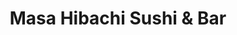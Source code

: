 ---
layout: place
title: "Masa Hibachi Sushi & Bar"
permalink: /pennsylvania/wyomissing/masa-hibachi-sushi-bar.html
stateAbbr: PA
stateName: Pennsylvania
cityName: Wyomissing
seo:
  name: "Masa Hibachi Sushi & Bar"
  type: Restaurant
  links: http://www.masahibachiwyomissing.com/
description: "Masa Hibachi Sushi & Bar serves delicious sushi in Wyomissing, Pennsylvania. Try fresh Japanese dishes for a great dining experience. Available for takeout, delivery, lunch, and dinner."
place_id: ChIJc_xB8aR2xokR9Q2Wa7En5ys
photos:
  - name: >-
      places/ChIJc_xB8aR2xokR9Q2Wa7En5ys/photos/AeeoHcLwN-YIbPI4XqYPZAU5Aar4qMVpbcGxTqZnZK_R0SP9Cb7wkVJkVazFgUY-u8ZmB1Lbi1wu3Zbrih-XH5xJCwZHR_g8YwfgBjaoBBXd2YL9mIIbXjZsTXRL1cfGPOPV2vItsLY5DgdXQilRiYJlW4c9GcLSyqrcknucow88oBqxWNjufUZiqkZnDbsxKyRlmrwx-s98Vy_Ec7HbHS5X2YCe0kveS7OsgLqeNtezk3JhIj1Q9IgEqWh0y4vraQKiupuSGBwNMIZXVm57FaSHOWDlRbe8hEPUBO5YF8fEYAxehkDWtlY0UnRG93e3qNYfzqGgVsiOp-e8U3ti_wwpeWynxVZMAZXyf63V7ACuioMJqZW6ZtssY6rDtnPEBdt-rHftsx6SdQ3XNBZj6SV0oYqdEMCcpIDhP9GJktUsr2mr
    widthPx: 4800
    heightPx: 3600
    authorAttributions:
      - displayName: Verena Aibel
        uri: https://maps.google.com/maps/contrib/100658519967722000482
        photoUri: >-
          https://lh3.googleusercontent.com/a-/ALV-UjUTadQKH99quN82vPmbC6nDfc3wI_XaICeNm2_cU1MfNNznUwiW=s100-p-k-no-mo
    flagContentUri: >-
      https://www.google.com/local/imagery/report/?cb_client=maps_api_places.places_api&image_key=!1e10!2sCIHM0ogKEICAgMDI95HO1gE&hl=en-US
    googleMapsUri: >-
      https://www.google.com/maps/place//data=!3m4!1e2!3m2!1sCIHM0ogKEICAgMDI95HO1gE!2e10!4m2!3m1!1s0x89c676a4f141fc73:0x2be727b16b960df5
  - name: >-
      places/ChIJc_xB8aR2xokR9Q2Wa7En5ys/photos/AeeoHcJcB7W-UIuq8tuquYAdpG6puj8TsPGuMFGAskadrhjEJrXtCH4HK0HI_JmZuOwuAVyEyQwpFKHM6SQGBayIzU7wQOcL8J58IE4X2o3cw6WxgXPzlZUu6_H_0WHqWoC9CKe1Yp1jQ4d-GaCWU9wvL964wI8eZ_1e6IAFIS30aWUCpKJ8_keXC-xCRmigCMN0S_d9lbFKplqVGYPFX0spVBzJLPkbhzKPhdxGT0gFY2sjRv1eKZfybSvSOgF8jLF6QdFlhYE_Fi5h7iSaTZFUJTgDOV3HEYO_uZq08HOQhIMJJbbpSn7CGsJdXK7GlW71sqq5-9krckBR6dHQfvoLhUV5y0FonvmNI7UWknjXkfTK23J-kIwBwsZEHGDyM0OmZuQ89cCF-6a9A5hiuUiRJuBLTmAAqjdwE_mzIJW12vcG2Ck
    widthPx: 3692
    heightPx: 2075
    authorAttributions:
      - displayName: Tzu-Ying Lo
        uri: https://maps.google.com/maps/contrib/110402922024733124250
        photoUri: >-
          https://lh3.googleusercontent.com/a-/ALV-UjXiic98z7-DMk1o8323kEpdrC_HlDdNnlFdXVKjIctbteUEfrgH=s100-p-k-no-mo
    flagContentUri: >-
      https://www.google.com/local/imagery/report/?cb_client=maps_api_places.places_api&image_key=!1e10!2sCIHM0ogKEICAgMCwoK-jiQE&hl=en-US
    googleMapsUri: >-
      https://www.google.com/maps/place//data=!3m4!1e2!3m2!1sCIHM0ogKEICAgMCwoK-jiQE!2e10!4m2!3m1!1s0x89c676a4f141fc73:0x2be727b16b960df5
  - name: >-
      places/ChIJc_xB8aR2xokR9Q2Wa7En5ys/photos/AeeoHcKaK_G-nUCuDMvMnKGfkIC45fa9BRsqzdZWIAQyqfaiNCqqkBz2yZ4toR9a-FJCEfo1EGKSDTcx7voaDDHaC597xHPHK9uF9DOQ7K68d56iGBUnvQ6rKUNNazmLhJse_yv2X9JZA6l3tx45ZBZSzi7ht8EIXYYezDzE6dz9y_BDgAulfcEKnHBkc5pnA0Yg1p7fy1d57AEk_YDGN7uMzVfiKBZbkxgIi5pNHo6NAC2tZm6oszbrbnrR12ZzPzjbv0UK1alyNaKnsUaEWdE9Yd5uxFovQWQ-HFh7i1ywP2Z8xAI0_LsaWCsIq6iv6kUTF03ayjaVs_TncVQdrimWhrk7pQsfqdedy-xFOglpU7DkzLBabmmw6hZPidb1PpVjwzYK8WWdoIt1TLPIxcDCPtFoEy_p9BqcagBSz9mjlUK4CApt
    widthPx: 4080
    heightPx: 3072
    authorAttributions:
      - displayName: Mike Fields
        uri: https://maps.google.com/maps/contrib/114574246354678879978
        photoUri: >-
          https://lh3.googleusercontent.com/a-/ALV-UjU1r2yjIy5EYZUaJj72sZkZey6CvyTfGXcPMCKTNZr3OwHx4aOn=s100-p-k-no-mo
    flagContentUri: >-
      https://www.google.com/local/imagery/report/?cb_client=maps_api_places.places_api&image_key=!1e10!2sCIHM0ogKEICAgID_st6VlQE&hl=en-US
    googleMapsUri: >-
      https://www.google.com/maps/place//data=!3m4!1e2!3m2!1sCIHM0ogKEICAgID_st6VlQE!2e10!4m2!3m1!1s0x89c676a4f141fc73:0x2be727b16b960df5
  - name: >-
      places/ChIJc_xB8aR2xokR9Q2Wa7En5ys/photos/AeeoHcIJgqtjYmLektxY1QLr2QxKR-mWYhUh19dHj6ZFyh2qHuIOouUCouO6xnS9AeblPN01CS-TDg3L9Ki-cx6cKkBECBQBu__K9OvTH0dpJdQTTqZgV0fVV2cMJ-NWeSE8KG86NteUICsy-7D8TkxeLArd5jQZauOOzyXJxxNWopWzLcsLaZNP7NGMHKQhqgUKpXasbZsM8L5LwG7EvIEbiJntnY9-0oAECwqvUDXrJ73zczm1yCEgEwmjSM__h88RKgvtQhhxGbQG0SPhS4BrP8sP2JhZVmOUO9s0Iw3t8-ve0SowHv15OzYIFNY7moggmc8-c2BXHQhKTGgUsIEDVD5RO1o9p4ptsyFoWJrXUTboTJqkbC3da61LaKUk-KC0SmxUa1Nu4sFo1tz6nq5b_bv4m1aBExoe_H3sASLYolzOdA
    widthPx: 4080
    heightPx: 3072
    authorAttributions:
      - displayName: Mike Fields
        uri: https://maps.google.com/maps/contrib/114574246354678879978
        photoUri: >-
          https://lh3.googleusercontent.com/a-/ALV-UjU1r2yjIy5EYZUaJj72sZkZey6CvyTfGXcPMCKTNZr3OwHx4aOn=s100-p-k-no-mo
    flagContentUri: >-
      https://www.google.com/local/imagery/report/?cb_client=maps_api_places.places_api&image_key=!1e10!2sCIHM0ogKEICAgID_st6VNQ&hl=en-US
    googleMapsUri: >-
      https://www.google.com/maps/place//data=!3m4!1e2!3m2!1sCIHM0ogKEICAgID_st6VNQ!2e10!4m2!3m1!1s0x89c676a4f141fc73:0x2be727b16b960df5
  - name: >-
      places/ChIJc_xB8aR2xokR9Q2Wa7En5ys/photos/AeeoHcLRmfNO6ew7RWOwu1UecYWzeRuuIt1W5LeXvopXG3F81dDu8mqlIxEGk5yz1AkoAGQuKaz0kbD9hzM0iphDsnp7Ynp8cJOmq-B7tOYoXlsqS0tyrQ92OIJqsIRzC_CRcOKsKKB-sprihqiWWjYSVtnFqbXBIPtrClae49pWUu7Mq-nTR6tueWim9mNLt0nQamm26Ns5J5MAFv-xgzHWzRgdv2fSNDTrSHxIhKlw79EL5t9AZQBuh9evTiaKUHkpHjA_GTNakaOUL1jN-DtRBaZndSN3MgPljfWkHAqxE3E7u6XRAjVJZPnQVdw8ikJuxccJqT_cnWmdNLbtc14-TNl8lxucidldx2uxAnozI_rOUjoRlRGOlX0G80YQvxjTrI3idR_9O4NNaJZvnbTnxNyLplUf23MbrSHxYjp_sz7Ev34
    widthPx: 4800
    heightPx: 3600
    authorAttributions:
      - displayName: Verena Aibel
        uri: https://maps.google.com/maps/contrib/100658519967722000482
        photoUri: >-
          https://lh3.googleusercontent.com/a-/ALV-UjUTadQKH99quN82vPmbC6nDfc3wI_XaICeNm2_cU1MfNNznUwiW=s100-p-k-no-mo
    flagContentUri: >-
      https://www.google.com/local/imagery/report/?cb_client=maps_api_places.places_api&image_key=!1e10!2sCIHM0ogKEICAgMDI95HOpgE&hl=en-US
    googleMapsUri: >-
      https://www.google.com/maps/place//data=!3m4!1e2!3m2!1sCIHM0ogKEICAgMDI95HOpgE!2e10!4m2!3m1!1s0x89c676a4f141fc73:0x2be727b16b960df5
  - name: >-
      places/ChIJc_xB8aR2xokR9Q2Wa7En5ys/photos/AeeoHcL9dW44D4ti55yjBwkpEHG1yRmfZSXzF8tfS1Cp7t5C3lPeUBsF87PwiOLRakmwl5QWzvuEcxeXadUFc-OIYXlhSeWsRrgKdQm6BpsSVu7I2P5yK1LTesBWL0jgm-nl_WWTyvF6ZdBhCCKAO6Xr_lgKm_BexF7AJ-x6CTI2Ko7Vzzyq1u_MQtwnpMGBKd3gzWFnIBNiRkhkByLjL8K2SIROtLqhpOH40M4LQZmOLm2D3_MLF69aohu6j3A3x8l1DDtUmCCrU9eFCRQgbaPJtmi1gQEwPTYNF8GzMHv9hsTx52bu2TNdz1TG4pTPkB32GCsWBKgYpiogrviKbmm-6EafYb5ZgMXr8bnaI1GGFMdQOESzOmwKeX-0cW-maIZU8-8mGElXcAjOpgHYsVydGpnox3p27dArQmjLwFgNgYdBDxw
    widthPx: 3024
    heightPx: 4032
    authorAttributions:
      - displayName: Jinnie
        uri: https://maps.google.com/maps/contrib/114410602945133074017
        photoUri: >-
          https://lh3.googleusercontent.com/a-/ALV-UjV4Kyh4YE3DiabSiaw9O-Qj9g6wX1khvhxcfdZ9IL1yyp9R7CQ=s100-p-k-no-mo
    flagContentUri: >-
      https://www.google.com/local/imagery/report/?cb_client=maps_api_places.places_api&image_key=!1e10!2sCIHM0ogKEICAgIDHj-ektAE&hl=en-US
    googleMapsUri: >-
      https://www.google.com/maps/place//data=!3m4!1e2!3m2!1sCIHM0ogKEICAgIDHj-ektAE!2e10!4m2!3m1!1s0x89c676a4f141fc73:0x2be727b16b960df5
  - name: >-
      places/ChIJc_xB8aR2xokR9Q2Wa7En5ys/photos/AeeoHcLILhj01-5Pm9ZPFH4RxHvObYymkyBwSlV7ptyuKvl5gr1vXS_BXSJk7SYZagxzy0YNloeU3qMMNb3rzkRkSsbryjSGpOAZunmpanQAmXC3LdDD08u_o1E18jZESeScsfYxH3VVXer4nR4ctgq6naS0B72flhdmPnkjFhbsMZwv6L7zWYQD-7vFok2gwSQSl4RpWTzoaiNYGYe79GONUQ5US6bdqDvdlKTv-HXLbhoftY9EK-eeEfwITn-aET0j4C8nHhKpPCa-ZAjE7gGNJLecW5gJz9j2m-_BuKYWwMZwm2gDOBL0F1M1DSeNOCPVYebUT3pBD_ej-GJrmUot4CR09cVUdU7bG1ntQ2m-nMlJ2zGONkuQQYqkLJQSLjvK-ecYt6a6dNjwHMdtcpzoad4DD3Oa2iIU6DXMtCxEoVx7Z_19
    widthPx: 3000
    heightPx: 4000
    authorAttributions:
      - displayName: T Yeoh
        uri: https://maps.google.com/maps/contrib/115790650416485557952
        photoUri: >-
          https://lh3.googleusercontent.com/a/ACg8ocLVzB8Si2yHS4w0IL7xA6ehyXW_BP0lByoej1ASokFHCxzscA=s100-p-k-no-mo
    flagContentUri: >-
      https://www.google.com/local/imagery/report/?cb_client=maps_api_places.places_api&image_key=!1e10!2sCIHM0ogKEICAgIDhk_b91wE&hl=en-US
    googleMapsUri: >-
      https://www.google.com/maps/place//data=!3m4!1e2!3m2!1sCIHM0ogKEICAgIDhk_b91wE!2e10!4m2!3m1!1s0x89c676a4f141fc73:0x2be727b16b960df5
  - name: >-
      places/ChIJc_xB8aR2xokR9Q2Wa7En5ys/photos/AeeoHcJMIQhGfPWNHb2kNi6EfB73DrYO9m61TpqWftPbc_teRm-kV0bVG-sun2IJVTjYMZzU6TpR1WTIvCMfElZDc8r-UefbKUgN0VXURllfoOS3_XXggH8A2UvkI3qcGV9Uvo3xGnl8OlphhjrfrmK_TknM1ihFRIUFKwbxBN3gtJNgGqfIZSGa-LsjVP7wSjLcGSxmF_bsyR91XsdQnFci4bNjpl2z9tPRgzljG26z36dKy0H68-dq17LLCKOqNrHgezODl25nu5AUA2Y5tW-lCo8yMDRcV1GSbMiI39iH5cloYhkCEyzSOc7l0Pt5NO_LFzHr8C3-FJIwLE7yjyqmSlP3yHsM_u0BZY91DZyJcImUMMyGJD7FMPLr6uqm3BAhP8YqSN59kgxeB3R6itVJhmYd4iTa8e1c4sWGcPbQFxMuCm_o
    widthPx: 3000
    heightPx: 4000
    authorAttributions:
      - displayName: Mariposa Azúl
        uri: https://maps.google.com/maps/contrib/113785665147716843584
        photoUri: >-
          https://lh3.googleusercontent.com/a-/ALV-UjVeLIntRe-2x7rSDH3p9FSHO30pc_dM222qsZGwcf-4YHW5qWTQLg=s100-p-k-no-mo
    flagContentUri: >-
      https://www.google.com/local/imagery/report/?cb_client=maps_api_places.places_api&image_key=!1e10!2sCIHM0ogKEICAgICfxLCi1wE&hl=en-US
    googleMapsUri: >-
      https://www.google.com/maps/place//data=!3m4!1e2!3m2!1sCIHM0ogKEICAgICfxLCi1wE!2e10!4m2!3m1!1s0x89c676a4f141fc73:0x2be727b16b960df5
  - name: >-
      places/ChIJc_xB8aR2xokR9Q2Wa7En5ys/photos/AeeoHcJBq9P0WGTOf27S_q3uY2lPIZFciShledaSmp5sRXx-2yQi-Aiz0QIDdwmDpirUTSpxedSPC2Rf2177gtVKRaRdGQSXTQwmTG4C66zQBLJnVS5-j-Mbl_HuBiDk4bIO_WdF14kj5XejqW75AkPHCIp37rKC8LF2xHNpgl61MKEQ8DUBa0SkaLVy-0eRdGaSVJXLvEKFIGtzhAQZeG2IgmdQaH3NKsj_vvMsa2MYQC3B6E3aXEMQEbIq86gYczD713ubgEu8CN8zwrgSHEkZcnt698LCMF54Pw7WvSLSvAG14Myt0XkVnrlAaT7jJtzC68GiXcg6kYOimmyWnOvwmlFv0DqIlNOEhvprME2u0SvzR95Nu6XYW0tz2a152AJXHHSzKwZanytCCQg_aUpEB5uun7Hm5t4iaRWzCInalGx0iibh
    widthPx: 3024
    heightPx: 4032
    authorAttributions:
      - displayName: Lainie Brautigam
        uri: https://maps.google.com/maps/contrib/110682599443798217142
        photoUri: >-
          https://lh3.googleusercontent.com/a/ACg8ocKjGB84tGDz7N6qUIDmCiSYLds1cdAumG4hI0Gpv4B9oPGk7Q=s100-p-k-no-mo
    flagContentUri: >-
      https://www.google.com/local/imagery/report/?cb_client=maps_api_places.places_api&image_key=!1e10!2sCIHM0ogKEICAgIDJzdWvqwE&hl=en-US
    googleMapsUri: >-
      https://www.google.com/maps/place//data=!3m4!1e2!3m2!1sCIHM0ogKEICAgIDJzdWvqwE!2e10!4m2!3m1!1s0x89c676a4f141fc73:0x2be727b16b960df5
  - name: >-
      places/ChIJc_xB8aR2xokR9Q2Wa7En5ys/photos/AeeoHcIOR--Evtz7lNfVHN8JjFzsleveK2o5PjZ8MKJRJlrb3Y-6Wr-gpANBa4P0Qv5IViFEzhPA7ezOavdocwFkKCr97R3_RYVxEIMHDqeQbvVvqt5i_cj51ztApmgIZczt2uRGJfF3jKCc5IoeEjWQSVBnE_FahJw1yXxyPFSqgLF03-Z0st7zME7tCSlJtP43Sc4pV5zJVAb5druMkjA1MBNGDH8-iXvrlbxLgqoefW9S90nRx2HGyjh2Wz-CZQvXmx7Ha8IO9depzPXwMw6gkwjaq7dvP8ehijF_o3-A9ZvqF_E5LA6yaJcHF2E8IaWZbJmQVnglKTdn3aRsjr2DgnSea_-qjgVlfcvKC-vMOm4DcWBVWbqKnKQlRuZp1YkXLIa-WlayKTt1vNMa5mCCLXM34-xKXCHsHBtDLXYSvVLgxg
    widthPx: 3024
    heightPx: 4032
    authorAttributions:
      - displayName: Haylie Vallino
        uri: https://maps.google.com/maps/contrib/113556729301671790368
        photoUri: >-
          https://lh3.googleusercontent.com/a-/ALV-UjUusP-G_onBRSSRdNRT40kreFDlibTxFJRZbqRxMe7BBuE7ttz0=s100-p-k-no-mo
    flagContentUri: >-
      https://www.google.com/local/imagery/report/?cb_client=maps_api_places.places_api&image_key=!1e10!2sCIHM0ogKEICAgICJ4cHJeA&hl=en-US
    googleMapsUri: >-
      https://www.google.com/maps/place//data=!3m4!1e2!3m2!1sCIHM0ogKEICAgICJ4cHJeA!2e10!4m2!3m1!1s0x89c676a4f141fc73:0x2be727b16b960df5
address: 2733 Paper Mill Rd, Wyomissing, PA 19610, USA
street: 2733 Paper Mill Rd
city: Wyomissing
state: PA
zip: '19610'
country: USA
neighborhood: null
latitude: '40.357400'
longitude: '-75.983718'
accessibility_options:
  wheelchairAccessibleParking: true
  wheelchairAccessibleEntrance: true
  wheelchairAccessibleRestroom: true
  wheelchairAccessibleSeating: true
business_status: OPERATIONAL
name: Masa Hibachi Sushi & Bar
google_maps_links:
  directionsUri: >-
    https://www.google.com/maps/dir//''/data=!4m7!4m6!1m1!4e2!1m2!1m1!1s0x89c676a4f141fc73:0x2be727b16b960df5!3e0
  placeUri: https://maps.google.com/?cid=3163540906218753525
  writeAReviewUri: >-
    https://www.google.com/maps/place//data=!4m3!3m2!1s0x89c676a4f141fc73:0x2be727b16b960df5!12e1
  reviewsUri: >-
    https://www.google.com/maps/place//data=!4m4!3m3!1s0x89c676a4f141fc73:0x2be727b16b960df5!9m1!1b1
  photosUri: >-
    https://www.google.com/maps/place//data=!4m3!3m2!1s0x89c676a4f141fc73:0x2be727b16b960df5!10e5
primary_type: Japanese Restaurant
opening_hours:
  regular: null
  current: null
secondary_opening_hours:
  regular:
    weekdayDescriptions: null
    type: null
  current:
    weekdayDescriptions: null
    type: null
phone: (610) 375-8888
price_level: PRICE_LEVEL_MODERATE
price_range: null
rating: '4.3'
rating_count: 969
website: http://www.masahibachiwyomissing.com/
reviews:
  - name: >-
      places/ChIJc_xB8aR2xokR9Q2Wa7En5ys/reviews/ChdDSUhNMG9nS0VJQ0FnSURfc3Q2VnhRRRAB
    relativePublishTimeDescription: 2 months ago
    rating: 5
    text:
      text: >-
        Whenever a new hibachi restaurant opens up in town, it creates quite a
        stir. For years we only had our choice of Tokyo Hibachi & Bar or Mikura
        to get the full hibachi experience (shrimp flyin', saké chuggin', onion
        ring volcano shootin' fire into the air, which can be felt on the faces
        of people sitting across the room).


        But when Masa arrived, it changed the whole town's dynamic. MIkura was
        basically banished into the nether realm. Their hibachi tables are way
        too cramped. If your two favorite things are the wise-cracking,
        egg-balancing-on-the-spatula, cheery on the outside but everyone knows
        is depressed on the inside hibachi chef and claustrophobia, then this
        place is for you.


        Tokyo has been the king for the longest time, but Masa is a true
        powerhouse in its own right. It's fairly obvious the scales are tipping
        in Masa's favor these days, for if you were to ask an acquaintance about
        where they'd like to go for your pre-arranged sushi lunch that you had
        planned for weeks and miraculously neither of you bailed, nearly every
        time that person would say Masa.


        Speaking of lunch, the specials here are what keep me coming back. Three
        rolls for $13, hibachi combos (i.e. chicken, veggies, fried rice, soup)
        also for $13, and their Lunch Wok & Grill Platters (protein, Cali roll,
        dumpling, rice, and soup) for $12. Bonkers. There are still good deals
        out there, just gotta know where to look.


        The hibachi experience is top notch. Here you get a proper amount of
        space, heck, you might even go as far to say an abundance. And that's
        how it should be. Lots of room, not cramped up next to the other tables,
        where you get splattered from their oil and feel the burn from their
        onion volcanos.


        Must say, I quite dig this place. For the life of me I can't think of a
        single thing I dislike. Bravo, Masa, you are now the king of hibachi in
        Reading, PA.
      languageCode: en
    originalText:
      text: >-
        Whenever a new hibachi restaurant opens up in town, it creates quite a
        stir. For years we only had our choice of Tokyo Hibachi & Bar or Mikura
        to get the full hibachi experience (shrimp flyin', saké chuggin', onion
        ring volcano shootin' fire into the air, which can be felt on the faces
        of people sitting across the room).


        But when Masa arrived, it changed the whole town's dynamic. MIkura was
        basically banished into the nether realm. Their hibachi tables are way
        too cramped. If your two favorite things are the wise-cracking,
        egg-balancing-on-the-spatula, cheery on the outside but everyone knows
        is depressed on the inside hibachi chef and claustrophobia, then this
        place is for you.


        Tokyo has been the king for the longest time, but Masa is a true
        powerhouse in its own right. It's fairly obvious the scales are tipping
        in Masa's favor these days, for if you were to ask an acquaintance about
        where they'd like to go for your pre-arranged sushi lunch that you had
        planned for weeks and miraculously neither of you bailed, nearly every
        time that person would say Masa.


        Speaking of lunch, the specials here are what keep me coming back. Three
        rolls for $13, hibachi combos (i.e. chicken, veggies, fried rice, soup)
        also for $13, and their Lunch Wok & Grill Platters (protein, Cali roll,
        dumpling, rice, and soup) for $12. Bonkers. There are still good deals
        out there, just gotta know where to look.


        The hibachi experience is top notch. Here you get a proper amount of
        space, heck, you might even go as far to say an abundance. And that's
        how it should be. Lots of room, not cramped up next to the other tables,
        where you get splattered from their oil and feel the burn from their
        onion volcanos.


        Must say, I quite dig this place. For the life of me I can't think of a
        single thing I dislike. Bravo, Masa, you are now the king of hibachi in
        Reading, PA.
      languageCode: en
    authorAttribution:
      displayName: Mike Fields
      uri: https://www.google.com/maps/contrib/114574246354678879978/reviews
      photoUri: >-
        https://lh3.googleusercontent.com/a-/ALV-UjU1r2yjIy5EYZUaJj72sZkZey6CvyTfGXcPMCKTNZr3OwHx4aOn=s128-c0x00000000-cc-rp-mo-ba4
    publishTime: '2025-01-23T04:08:49.967783Z'
    flagContentUri: >-
      https://www.google.com/local/review/rap/report?postId=ChdDSUhNMG9nS0VJQ0FnSURfc3Q2VnhRRRAB&d=17924085&t=1
    googleMapsUri: >-
      https://www.google.com/maps/reviews/data=!4m6!14m5!1m4!2m3!1sChdDSUhNMG9nS0VJQ0FnSURfc3Q2VnhRRRAB!2m1!1s0x89c676a4f141fc73:0x2be727b16b960df5
  - name: >-
      places/ChIJc_xB8aR2xokR9Q2Wa7En5ys/reviews/ChdDSUhNMG9nS0VJQ0FnSUR6MFp2S3NRRRAB
    relativePublishTimeDescription: 10 months ago
    rating: 4
    text:
      text: >-
        We were met with a friendly greeting. We were seated quickly for a
        Saturday night. Food was good. We sat at a table,  but ate a Hibachi
        meal and sushi for this visit.

        Our waitress did ask about any allergies as there can be cross
        contamination if you order the hibachi.
      languageCode: en
    originalText:
      text: >-
        We were met with a friendly greeting. We were seated quickly for a
        Saturday night. Food was good. We sat at a table,  but ate a Hibachi
        meal and sushi for this visit.

        Our waitress did ask about any allergies as there can be cross
        contamination if you order the hibachi.
      languageCode: en
    authorAttribution:
      displayName: Andrea Jaye
      uri: https://www.google.com/maps/contrib/107060135330396096260/reviews
      photoUri: >-
        https://lh3.googleusercontent.com/a/ACg8ocJ7hDxQ2ase3KHwFyRbkcClVO1Z1kdin4kMYj-UY1N47gaLPA=s128-c0x00000000-cc-rp-mo-ba3
    publishTime: '2024-06-10T21:54:11.147169Z'
    flagContentUri: >-
      https://www.google.com/local/review/rap/report?postId=ChdDSUhNMG9nS0VJQ0FnSUR6MFp2S3NRRRAB&d=17924085&t=1
    googleMapsUri: >-
      https://www.google.com/maps/reviews/data=!4m6!14m5!1m4!2m3!1sChdDSUhNMG9nS0VJQ0FnSUR6MFp2S3NRRRAB!2m1!1s0x89c676a4f141fc73:0x2be727b16b960df5
  - name: >-
      places/ChIJc_xB8aR2xokR9Q2Wa7En5ys/reviews/ChZDSUhNMG9nS0VJQ0FnSUNqN3ZxU1dBEAE
    relativePublishTimeDescription: 11 months ago
    rating: 5
    text:
      text: >-
        The go to spot for sushi in this area. The restaurant is clean and
        modern. I always order their hibachi and their sushi is very fresh as
        well. Keep in mind, it’s a pretty noisy restaurant, especially when the
        hibachi chefs are cooking for big groups. Food always comes out in a
        timely manner. Service is friendly too.
      languageCode: en
    originalText:
      text: >-
        The go to spot for sushi in this area. The restaurant is clean and
        modern. I always order their hibachi and their sushi is very fresh as
        well. Keep in mind, it’s a pretty noisy restaurant, especially when the
        hibachi chefs are cooking for big groups. Food always comes out in a
        timely manner. Service is friendly too.
      languageCode: en
    authorAttribution:
      displayName: Teresa
      uri: https://www.google.com/maps/contrib/105775739853731282648/reviews
      photoUri: >-
        https://lh3.googleusercontent.com/a-/ALV-UjWkOaGhP4ovUN-4gW_uEWWpLAQOj5d_UdBogRGYHBszhmJzNlOC=s128-c0x00000000-cc-rp-mo-ba4
    publishTime: '2024-04-22T01:29:44.461632Z'
    flagContentUri: >-
      https://www.google.com/local/review/rap/report?postId=ChZDSUhNMG9nS0VJQ0FnSUNqN3ZxU1dBEAE&d=17924085&t=1
    googleMapsUri: >-
      https://www.google.com/maps/reviews/data=!4m6!14m5!1m4!2m3!1sChZDSUhNMG9nS0VJQ0FnSUNqN3ZxU1dBEAE!2m1!1s0x89c676a4f141fc73:0x2be727b16b960df5
  - name: >-
      places/ChIJc_xB8aR2xokR9Q2Wa7En5ys/reviews/ChdDSUhNMG9nS0VJQ0FnTURJOU15S2lBRRAB
    relativePublishTimeDescription: in the last week
    rating: 4
    text:
      text: >-
        I truly look at this place as the best in town!!! I love the full bar.
        The hibachi is always on point ! But I do prefer to order mine away from
        the grill! I feel like I get a full portion and comes out all
        together!!!
      languageCode: en
    originalText:
      text: >-
        I truly look at this place as the best in town!!! I love the full bar.
        The hibachi is always on point ! But I do prefer to order mine away from
        the grill! I feel like I get a full portion and comes out all
        together!!!
      languageCode: en
    authorAttribution:
      displayName: All Season
      uri: https://www.google.com/maps/contrib/108052101762542269944/reviews
      photoUri: >-
        https://lh3.googleusercontent.com/a-/ALV-UjX04CvXxUilt28tH1UBGBctBiLxmgA7NuTzTbzd1mSJd6n4jHUI=s128-c0x00000000-cc-rp-mo-ba2
    publishTime: '2025-04-07T16:21:55.557774Z'
    flagContentUri: >-
      https://www.google.com/local/review/rap/report?postId=ChdDSUhNMG9nS0VJQ0FnTURJOU15S2lBRRAB&d=17924085&t=1
    googleMapsUri: >-
      https://www.google.com/maps/reviews/data=!4m6!14m5!1m4!2m3!1sChdDSUhNMG9nS0VJQ0FnTURJOU15S2lBRRAB!2m1!1s0x89c676a4f141fc73:0x2be727b16b960df5
  - name: >-
      places/ChIJc_xB8aR2xokR9Q2Wa7En5ys/reviews/ChZDSUhNMG9nS0VJQ0FnTUN3aE5PRlJREAE
    relativePublishTimeDescription: 4 weeks ago
    rating: 2
    text:
      text: >-
        I’ve developed a gluten sensitivity over the past year and it’s been
        very difficult finding places/food that I can actually enjoy. I went
        here last night and was seated fairly quickly despite it being busy. A
        lot of their rolls are inherently not gluten free, such as tempura, or
        certain sauces being on them. While there’s a massive menu, it’s really
        upsetting looking at all sorts of delicious foods that I’d love, but
        can’t eat anymore. So I went with the safe option of just tuna cucumber
        and Philadelphia rolls. I was told that the only thing I could have on
        the menu was certain steak hibachi, and that they’d have to prepare it
        specially. I was told that NONE of the sushi is gluten free. Ended up
        just leaving because I wasn’t going to pay 30 dollars for just some
        meat. Very upsetting and frustrating that something that is inherently
        gluten free and something that has SO many options on their menu doesn’t
        have a single gluten free option. Even if it was, they don’t have gluten
        free soy sauce which is also offered at the majority of sushi
        restaurants. I will not be coming back here even though it has been one
        of my favorite places to eat, and I absolutely would not recommend
        coming here if you have a gluten sensitivity unless you would like to be
        very disappointed.
      languageCode: en
    originalText:
      text: >-
        I’ve developed a gluten sensitivity over the past year and it’s been
        very difficult finding places/food that I can actually enjoy. I went
        here last night and was seated fairly quickly despite it being busy. A
        lot of their rolls are inherently not gluten free, such as tempura, or
        certain sauces being on them. While there’s a massive menu, it’s really
        upsetting looking at all sorts of delicious foods that I’d love, but
        can’t eat anymore. So I went with the safe option of just tuna cucumber
        and Philadelphia rolls. I was told that the only thing I could have on
        the menu was certain steak hibachi, and that they’d have to prepare it
        specially. I was told that NONE of the sushi is gluten free. Ended up
        just leaving because I wasn’t going to pay 30 dollars for just some
        meat. Very upsetting and frustrating that something that is inherently
        gluten free and something that has SO many options on their menu doesn’t
        have a single gluten free option. Even if it was, they don’t have gluten
        free soy sauce which is also offered at the majority of sushi
        restaurants. I will not be coming back here even though it has been one
        of my favorite places to eat, and I absolutely would not recommend
        coming here if you have a gluten sensitivity unless you would like to be
        very disappointed.
      languageCode: en
    authorAttribution:
      displayName: Orchid
      uri: https://www.google.com/maps/contrib/115638101500659845220/reviews
      photoUri: >-
        https://lh3.googleusercontent.com/a/ACg8ocKWbay4QgxTsa-TE1IcfE_juPJrnSUNzQwDu0883vW_IHaks5k=s128-c0x00000000-cc-rp-mo
    publishTime: '2025-03-16T15:56:38.466117Z'
    flagContentUri: >-
      https://www.google.com/local/review/rap/report?postId=ChZDSUhNMG9nS0VJQ0FnTUN3aE5PRlJREAE&d=17924085&t=1
    googleMapsUri: >-
      https://www.google.com/maps/reviews/data=!4m6!14m5!1m4!2m3!1sChZDSUhNMG9nS0VJQ0FnTUN3aE5PRlJREAE!2m1!1s0x89c676a4f141fc73:0x2be727b16b960df5
parking_options:
  freeParkingLot: true
  freeStreetParking: true
  valetParking: false
payment_options:
  acceptsCreditCards: true
  acceptsDebitCards: true
  acceptsCashOnly: false
  acceptsNfc: true
allow_dogs: null
curbside_pickup: null
delivery: true
dine_in: true
good_for_children: true
good_for_groups: true
good_for_sports: false
live_music: false
menu_for_children: true
outdoor_seating: true
reservable: true
restroom: true
serves_beer: true
serves_breakfast: false
serves_brunch: false
serves_cocktails: true
serves_coffee: true
serves_dinner: true
serves_dessert: true
serves_lunch: true
serves_vegetarian_food: true
serves_wine: true
takeout: true
summary: null

---